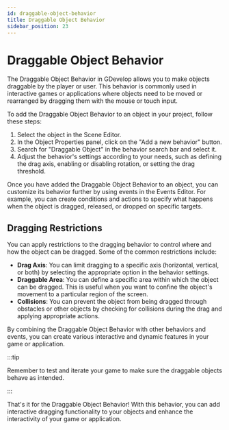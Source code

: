 ```yaml
---
id: draggable-object-behavior
title: Draggable Object Behavior
sidebar_position: 23
---
```


# Draggable Object Behavior

The Draggable Object Behavior in GDevelop allows you to make objects draggable by the player or user. This behavior is commonly used in interactive games or applications where objects need to be moved or rearranged by dragging them with the mouse or touch input.

To add the Draggable Object Behavior to an object in your project, follow these steps:

1. Select the object in the Scene Editor.
2. In the Object Properties panel, click on the "Add a new behavior" button.
3. Search for "Draggable Object" in the behavior search bar and select it.
4. Adjust the behavior's settings according to your needs, such as defining the drag axis, enabling or disabling rotation, or setting the drag threshold.

Once you have added the Draggable Object Behavior to an object, you can customize its behavior further by using events in the Events Editor. For example, you can create conditions and actions to specify what happens when the object is dragged, released, or dropped on specific targets.

## Dragging Restrictions

You can apply restrictions to the dragging behavior to control where and how the object can be dragged. Some of the common restrictions include:

- **Drag Axis**: You can limit dragging to a specific axis (horizontal, vertical, or both) by selecting the appropriate option in the behavior settings.
- **Draggable Area**: You can define a specific area within which the object can be dragged. This is useful when you want to confine the object's movement to a particular region of the screen.
- **Collisions**: You can prevent the object from being dragged through obstacles or other objects by checking for collisions during the drag and applying appropriate actions.

By combining the Draggable Object Behavior with other behaviors and events, you can create various interactive and dynamic features in your game or application.

:::tip

Remember to test and iterate your game to make sure the draggable objects behave as intended.

:::

That's it for the Draggable Object Behavior! With this behavior, you can add interactive dragging functionality to your objects and enhance the interactivity of your game or application.
